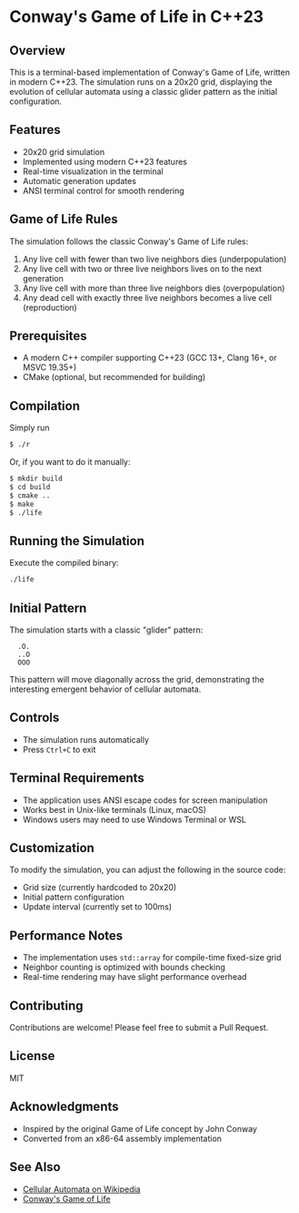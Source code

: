 # Conway's Game of Life in C++23

## Overview

This is a terminal-based implementation of Conway's Game of Life, written in modern C++23. The simulation runs on a 20x20 grid, displaying the evolution of cellular automata using a classic glider pattern as the initial configuration.

## Features

- 20x20 grid simulation
- Implemented using modern C++23 features
- Real-time visualization in the terminal
- Automatic generation updates
- ANSI terminal control for smooth rendering

## Game of Life Rules

The simulation follows the classic Conway's Game of Life rules:

1. Any live cell with fewer than two live neighbors dies (underpopulation)
2. Any live cell with two or three live neighbors lives on to the next generation
3. Any live cell with more than three live neighbors dies (overpopulation)
4. Any dead cell with exactly three live neighbors becomes a live cell (reproduction)

## Prerequisites

- A modern C++ compiler supporting C++23 (GCC 13+, Clang 16+, or MSVC 19.35+)
- CMake (optional, but recommended for building)

## Compilation

Simply run

```bash
$ ./r
```

Or, if you want to do it manually:

```bash
$ mkdir build
$ cd build
$ cmake ..
$ make
$ ./life
```

## Running the Simulation

Execute the compiled binary:

```bash
./life
```

## Initial Pattern

The simulation starts with a classic "glider" pattern:

```
  .O.
  ..O
  OOO
```

This pattern will move diagonally across the grid, demonstrating the interesting emergent behavior of cellular automata.

## Controls

- The simulation runs automatically
- Press `Ctrl+C` to exit

## Terminal Requirements

- The application uses ANSI escape codes for screen manipulation
- Works best in Unix-like terminals (Linux, macOS)
- Windows users may need to use Windows Terminal or WSL

## Customization

To modify the simulation, you can adjust the following in the source code:
- Grid size (currently hardcoded to 20x20)
- Initial pattern configuration
- Update interval (currently set to 100ms)

## Performance Notes

- The implementation uses `std::array` for compile-time fixed-size grid
- Neighbor counting is optimized with bounds checking
- Real-time rendering may have slight performance overhead

## Contributing

Contributions are welcome! Please feel free to submit a Pull Request.

## License

MIT

## Acknowledgments

- Inspired by the original Game of Life concept by John Conway
- Converted from an x86-64 assembly implementation

## See Also

- [Cellular Automata on Wikipedia](https://en.wikipedia.org/wiki/Cellular_automaton)
- [Conway's Game of Life](https://en.wikipedia.org/wiki/Conway%27s_Game_of_Life)
